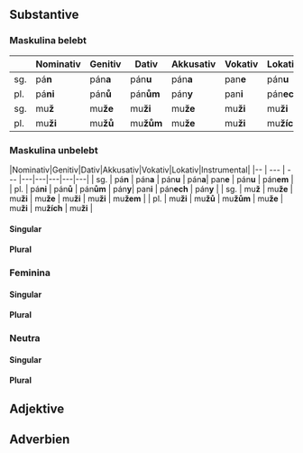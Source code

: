 ## Substantive
### Maskulina belebt

| |Nominativ|Genitiv|Dativ|Akkusativ|Vokativ|Lokativ|Instrumental|
|-- | --- | --- |---|---|---|---|---|
| sg. | pá**n** | pán**a** | pán**u** | pán**a**| pan**e** | pán**u** | pán**em** |
| pl. | pá**ni** | pán**ů** | pán**ům** | pán**y**| pan**i** | pán**ech** | pán**y** |
| sg. | mu**ž** | mu**že** | mu**ži** | mu**že** | mu**ži** | mu**ži** | mu**žem** | 
| pl. | mu**ži** | mu**žů** | mu**žům** | mu**že** | mu**ži** | mu**žích** | mu**ži** |



### Maskulina unbelebt

|Nominativ|Genitiv|Dativ|Akkusativ|Vokativ|Lokativ|Instrumental|
|-- | --- | --- |---|---|---|---|---|
| sg. | pá**n** | pán**a** | pán**u** | pán**a**| pan**e** | pán**u** | pán**em** |
| pl. | pá**ni** | pán**ů** | pán**ům** | pán**y**| pan**i** | pán**ech** | pán**y** |
| sg. | mu**ž** | mu**že** | mu**ži** | mu**že** | mu**ži** | mu**ži** | mu**žem** | 
| pl. | mu**ži** | mu**žů** | mu**žům** | mu**že** | mu**ži** | mu**žích** | mu**ži** |

#### Singular
#### Plural
### Feminina
#### Singular
#### Plural
### Neutra
#### Singular
#### Plural

## Adjektive

## Adverbien